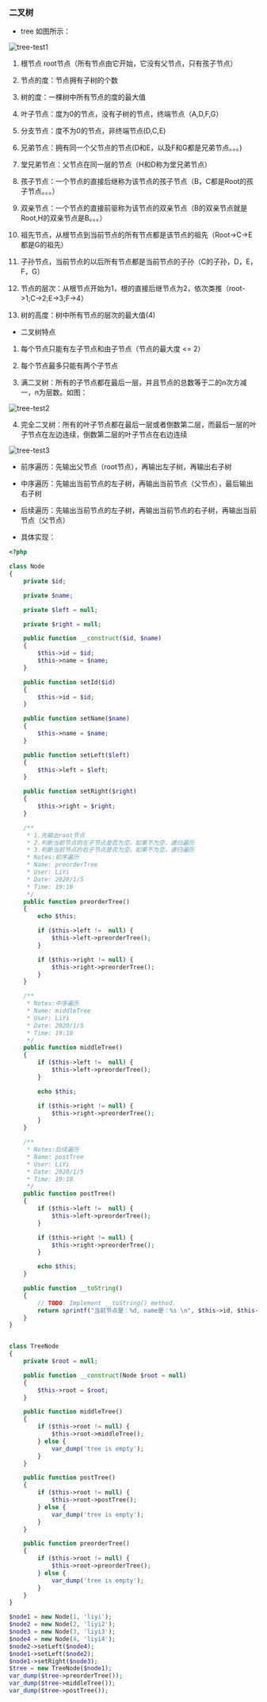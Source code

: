 ### 二叉树

* tree 如图所示：

![tree-test1](./tree-test1.png)

1. 根节点 root节点（所有节点由它开始，它没有父节点，只有孩子节点）

2. 节点的度：节点拥有子树的个数

3. 树的度：一棵树中所有节点的度的最大值 

4. 叶子节点：度为0的节点，没有子树的节点，终端节点（A,D,F,G）

5. 分支节点：度不为0的节点，非终端节点(D,C,E)

6. 兄弟节点：拥有同一个父节点的节点(D和E，以及F和G都是兄弟节点。。。)

7. 堂兄弟节点：父节点在同一层的节点（H和D称为堂兄弟节点）

8. 孩子节点：一个节点的直接后继称为该节点的孩子节点（B，C都是Root的孩子节点。。。）

9. 双亲节点：一个节点的直接前驱称为该节点的双亲节点（B的双亲节点就是Root,H的双亲节点是B。。。）

10. 祖先节点，从根节点到当前节点的所有节点都是该节点的祖先（Root->C->E都是G的祖先）

11. 子孙节点，当前节点的以后所有节点都是当前节点的子孙（C的子孙，D，E，F，G）

12. 节点的层次：从根节点开始为1，根的直接后继节点为2，依次类推（root->1;C->2;E->3;F->4）

13. 树的高度：树中所有节点的层次的最大值(4)


* 二叉树特点

1. 每个节点只能有左子节点和由子节点（节点的最大度 <= 2）

2. 每个节点最多只能有两个子节点

3. 满二叉树：所有的子节点都在最后一层，并且节点的总数等于二的n次方减一，n为层数。如图：

![tree-test2](./tree-test2.png)

4. 完全二叉树：所有的叶子节点都在最后一层或者倒数第二层，而最后一层的叶子节点在左边连续，倒数第二层的叶子节点在右边连续

![tree-test3](./tree-test3.png)

* 前序遍历：先输出父节点（root节点），再输出左子树，再输出右子树

* 中序遍历：先输出当前节点的左子树，再输出当前节点（父节点），最后输出右子树

* 后续遍历：先输出当前节点的左子树，再输出当前节点的右子树，再输出当前节点（父节点）

* 具体实现：

```php
<?php

class Node
{
    private $id;

    private $name;

    private $left = null;

    private $right = null;

    public function __construct($id, $name)
    {
        $this->id = $id;
        $this->name = $name;
    }

    public function setId($id)
    {
        $this->id = $id;
    }

    public function setName($name)
    {
        $this->name = $name;
    }

    public function setLeft($left)
    {
        $this->left = $left;
    }

    public function setRight($right)
    {
        $this->right = $right;
    }

    /**
     * 1.先输出root节点
     * 2.判断当前节点的左子节点是否为空，如果不为空，递归遍历
     * 3.判断当前节点的右子节点是否为空，如果不为空，递归遍历
     * Notes:前序遍历
     * Name: preorderTree
     * User: LiYi
     * Date: 2020/1/5
     * Time: 19:10
     */
    public function preorderTree()
    {
        echo $this;

        if ($this->left !=  null) {
            $this->left->preorderTree();
        }

        if ($this->right != null) {
            $this->right->preorderTree();
        }
    }

    /**
     * Notes:中序遍历
     * Name: middleTree
     * User: LiYi
     * Date: 2020/1/5
     * Time: 19:10
     */
    public function middleTree()
    {
        if ($this->left !=  null) {
            $this->left->preorderTree();
        }

        echo $this;

        if ($this->right != null) {
            $this->right->preorderTree();
        }
    }

    /**
     * Notes:后续遍历
     * Name: postTree
     * User: LiYi
     * Date: 2020/1/5
     * Time: 19:10
     */
    public function postTree()
    {
        if ($this->left !=  null) {
            $this->left->preorderTree();
        }

        if ($this->right != null) {
            $this->right->preorderTree();
        }

        echo $this;
    }

    public function __toString()
    {
        // TODO: Implement __toString() method.
        return sprintf("当前节点是：%d, name是：%s \n", $this->id, $this->name);
    }
}


class TreeNode
{
    private $root = null;

    public function __construct(Node $root = null)
    {
        $this->root = $root;
    }

    public function middleTree()
    {
        if ($this->root != null) {
            $this->root->middleTree();
        } else {
            var_dump('tree is empty');
        }
    }

    public function postTree()
    {
        if ($this->root != null) {
            $this->root->postTree();
        } else {
            var_dump('tree is empty');
        }
    }

    public function preorderTree()
    {
        if ($this->root != null) {
            $this->root->preorderTree();
        } else {
            var_dump('tree is empty');
        }
    }
}

$node1 = new Node(1, 'liyi');
$node2 = new Node(2, 'liyi2');
$node3 = new Node(3, 'liyi3');
$node4 = new Node(4, 'liyi4');
$node2->setLeft($node4);
$node1->setLeft($node2);
$node1->setRight($node3);
$tree = new TreeNode($node1);
var_dump($tree->preorderTree());
var_dump($tree->middleTree());
var_dump($tree->postTree());

```